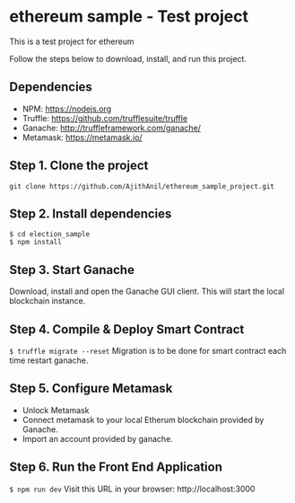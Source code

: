 
# ethereum sample - Test project
This is a test project for ethereum


Follow the steps below to download, install, and run this project.

## Dependencies

- NPM: https://nodejs.org
- Truffle: https://github.com/trufflesuite/truffle
- Ganache: http://truffleframework.com/ganache/
- Metamask: https://metamask.io/


## Step 1. Clone the project
`git clone https://github.com/AjithAnil/ethereum_sample_project.git`

## Step 2. Install dependencies
```
$ cd election_sample
$ npm install
```
## Step 3. Start Ganache
Download, install and open the Ganache GUI client. This will start the local blockchain instance.


## Step 4. Compile & Deploy Smart Contract
`$ truffle migrate --reset`
Migration is to be done for smart contract each time restart ganache.

## Step 5. Configure Metamask

- Unlock Metamask
- Connect metamask to your local Etherum blockchain provided by Ganache.
- Import an account provided by ganache.

## Step 6. Run the Front End Application
`$ npm run dev`
Visit this URL in your browser: http://localhost:3000


